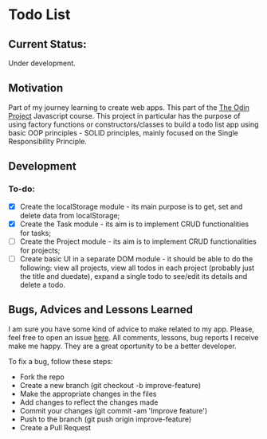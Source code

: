 # Todo List

## Current Status:

Under development.

## Motivation

Part of my journey learning to create web apps. This part of the [The Odin Project](https://www.theodinproject.com/) Javascript course. This project in particular has the purpose of using factory functions or constructors/classes to build a todo list app using basic OOP principles - SOLID principles, mainly focused on the Single Responsibility Principle.

## Development

### To-do:

- [x] Create the localStorage module - its main purpose is to get, set and delete data from localStorage;
- [x] Create the Task module - its aim is to implement CRUD functionalities for tasks;
- [ ] Create the Project module - its aim is to implement CRUD functionalities for projects;
- [ ] Create basic UI in a separate DOM module - it should be able to do the following: view all projects, view all todos in each project (probably just the title and duedate), expand a single todo to see/edit its details and delete a todo.

## Bugs, Advices and Lessons Learned

I am sure you have some kind of advice to make related to my app. Please, feel free to open an issue [here](https://github.com/jofortunato/todo-list/issues/new).
All comments, lessons, bug reports I receive make me happy. They are a great oportunity to be a better developer.

To fix a bug, follow these steps:

- Fork the repo
- Create a new branch (git checkout -b improve-feature)
- Make the appropriate changes in the files
- Add changes to reflect the changes made
- Commit your changes (git commit -am 'Improve feature')
- Push to the branch (git push origin improve-feature)
- Create a Pull Request
